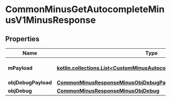
# CommonMinusGetAutocompleteMinusV1MinusResponse

## Properties
Name | Type | Description | Notes
------------ | ------------- | ------------- | -------------
**mPayload** | [**kotlin.collections.List&lt;CustomMinusAutocompleteElementMinusResponse&gt;**](CustomMinusAutocompleteElementMinusResponse.md) | Generic Autocomplete Response | 
**objDebugPayload** | [**CommonMinusResponseMinusObjDebugPayload**](CommonMinusResponseMinusObjDebugPayload.md) |  |  [optional]
**objDebug** | [**CommonMinusResponseMinusObjDebug**](CommonMinusResponseMinusObjDebug.md) |  |  [optional]



